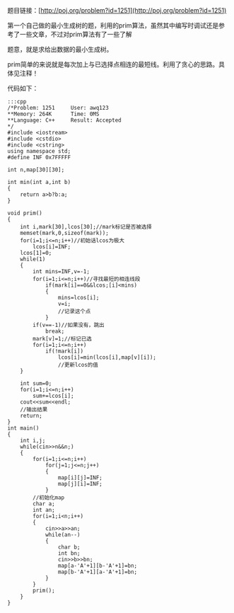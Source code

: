 <!--
.. title: POJ 1251 Jungle Roads C++版
.. slug: poj-1251
.. date: 2013-04-07T08:37:18+08:00
.. tags:
.. link:
.. description:
.. type: text
-->

题目链接：[http://poj.org/problem?id=1251](http://poj.org/problem?id=1251)


第一个自己做的最小生成树的题，利用的prim算法，虽然其中编写时调试还是参考了一些文章，不过对prim算法有了一些了解

题意，就是求给出数据的最小生成树。

prim简单的来说就是每次加上与已选择点相连的最短线。利用了贪心的思路。具体见注释！


代码如下：

	:::cpp
	/*Problem: 1251		User: awq123
	**Memory: 264K		Time: 0MS
	**Language: C++		Result: Accepted
	*/
	#include <iostream>
	#include <cstdio>
	#include <cstring>
	using namespace std;
	#define INF 0x7FFFFF

	int n,map[30][30];

	int min(int a,int b)
	{
		return a>b?b:a;
	}

	void prim()
	{
		int i,mark[30],lcos[30];//mark标记是否被选择
		memset(mark,0,sizeof(mark));
		for(i=1;i<=n;i++)//初始话lcos为极大
			lcos[i]=INF;
		lcos[1]=0;
		while(1)
		{
			int mins=INF,v=-1;
			for(i=1;i<=n;i++)//寻找最短的相连线段
				if(mark[i]==0&&lcos;[i]<mins)
				{
					mins=lcos[i];
					v=i;
					//记录这个点
				}
			if(v==-1)//如果没有，跳出
				break;
			mark[v]=1;//标记已选
			for(i=1;i<=n;i++)
				if(!mark[i])
					lcos[i]=min(lcos[i],map[v][i]);
					//更新lcos的值
		}

		int sum=0;
		for(i=1;i<=n;i++)
			sum+=lcos[i];
		cout<<sum<<endl;
		//输出结果
		return;
	}
	int main()
	{
		int i,j;
		while(cin>>n&&n;)
		{
			for(i=1;i<=n;i++)
				for(j=1;j<=n;j++)
				{
					map[i][j]=INF;
					map[j][i]=INF;
				}
			//初始化map
			char a;
			int an;
			for(i=1;i<n;i++)
			{
				cin>>a>>an;
				while(an--)
				{
					char b;
					int bn;
					cin>>b>>bn;
					map[a-'A'+1][b-'A'+1]=bn;
					map[b-'A'+1][a-'A'+1]=bn;
				}
			}
			prim();
		}
	}